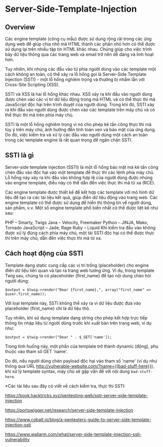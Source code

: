 # Server-Side-Template-Injection

## Overview
Các engine template (công cụ mẫu) được sử dụng rộng rãi trong các ứng dụng web để giúp chia nhỏ mã HTML thành các phần nhỏ hơn có thể được sử dụng lại trên nhiều tập tin HTML khác nhau. Chúng giúp cho việc trình bày dữ liệu thông qua các trang web và email trở nên dễ dàng và linh hoạt hơn.

Tuy nhiên, khi nhúng các đầu vào từ phía người dùng vào các template một cách không an toàn, có thể xảy ra lỗ hổng gọi là Server-Side Template Injection (SSTI) - một lỗ hổng nghiêm trọng và thường bị nhầm lẫn với Cross-Site Scripting (XSS).

SSTI và XSS là hai lỗ hổng khác nhau. XSS xảy ra khi đầu vào người dùng được chèn vào các vị trí dữ liệu động trong mã HTML và có thể thực thi mã JavaScript độc hại trên trình duyệt của người dùng. Trong khi đó, SSTI xảy ra khi đầu vào người dùng được chèn vào các template trên máy chủ và có thể thực thi mã trên phía máy chủ.

SSTI là một lỗ hổng nghiêm trọng vì nó cho phép kẻ tấn công thực thi mã tùy ý trên máy chủ, ảnh hưởng đến tính toàn vẹn và bảo mật của ứng dụng. Do đó, việc kiểm tra và xử lý các đầu vào người dùng một cách an toàn trong các template engine là rất quan trọng để ngăn chặn SSTI.

## SSTI là gì

Server-side template injection (SSTI) là một lỗ hổng bảo mật mà kẻ tấn công chèn đầu vào độc hại vào một template để thực thi các lệnh phía máy chủ. Lỗ hổng này xảy ra khi đầu vào không hợp lệ của người dùng được nhúng vào engine template, điều này có thể dẫn đến việc thực thi mã từ xa (RCE).

Các engine template được thiết kế để kết hợp các template với mô hình dữ liệu để tạo ra các tài liệu kết quả, giúp điền dữ liệu động vào trang web. Các engine template có thể được sử dụng để hiển thị thông tin về người dùng, sản phẩm, v.v. Một số engine template phổ biến nhất có thể được liệt kê như sau:

PHP – Smarty, Twigs
Java – Velocity, Freemaker
Python – JINJA, Mako, Tornado
JavaScript – Jade, Rage
Ruby – Liquid
Khi kiểm tra đầu vào không được xử lý đúng cách phía máy chủ, một tải SSTI độc hại có thể được thực thi trên máy chủ, dẫn đến việc thực thi mã từ xa.

## Cách hoạt động của SSTI

Template dạng static cung cấp các vị trí trống (placeholder) cho engine điền dữ liệu liên quan và tạo ra trang web tương ứng. Ví dụ, trong template Twig sau, chúng ta có placeholder {first_name} để tạo nội dung chào hỏi người dùng:

```
$output = $twig->render("Dear {first_name},", array("first_name" => $user.first_name));
```

Với loại template này, SSTI không thể xảy ra vì dữ liệu được đưa vào placeholder {first_name} chỉ là dữ liệu thô.

Tuy nhiên, khi sử dụng template dạng string cho phép kết hợp trực tiếp thông tin nhập liệu từ người dùng trước khi xuất bản trên trang web, ví dụ như:

```
$output = $twig->render("Dear " . $_GET['name']);
```

Trong tình huống này, một phần của template trở thành dynamic (động), phụ thuộc vào tham số GET 'name'.

Do đó, nếu người dùng chèn payload độc hại vào tham số 'name' (ví dụ như thông qua URL http://vulnerable-website.com/?name={{bad-stuff-here}}), khi xử lý template syntax, máy chủ sẽ gặp vấn đề với nội dung `bad-stuff-here`.

*Các tài liệu sau đây có viết về cách kiểm tra, thực thi SSTI:

https://book.hacktricks.xyz/pentesting-web/ssti-server-side-template-injection

https://portswigger.net/research/server-side-template-injection

https://www.cobalt.io/blog/a-pentesters-guide-to-server-side-template-injection-ssti

https://www.wallarm.com/what/server-side-template-injection-ssti-vulnerability
